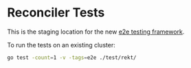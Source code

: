 # Reconciler Tests

This is the staging location for the new [e2e testing framework](https://github.com/knative-sandbox/reconciler-test).

To run the tests on an existing cluster:

```bash
go test -count=1 -v -tags=e2e ./test/rekt/
```